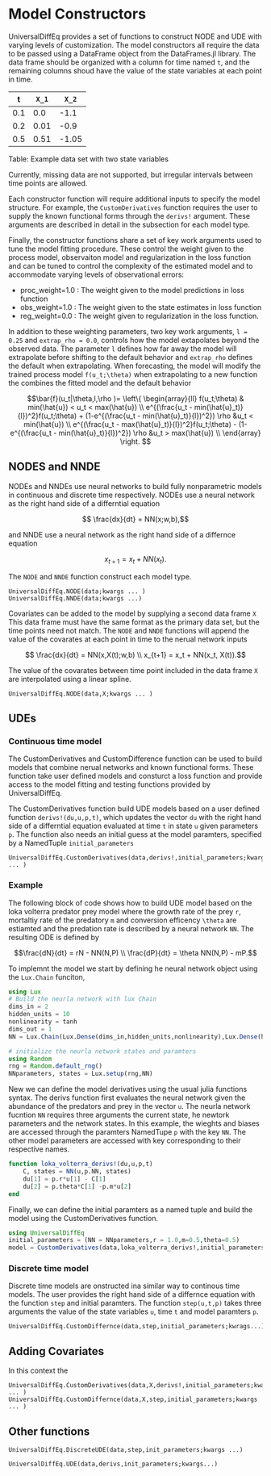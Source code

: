 # Model Constructors

UniversalDiffEq provides a set of functions to construct NODE and UDE with varying levels of customization. The model constructors all require the data to be passed using a DataFrame object from the DataFrames.jl library. The data frame should be organized with a column for time named `t`, and the remaining columns shoud have the value of the state variables at each point in time.


|t  |``X_1`` | ``X_2``|
|---|----|----|
|0.1| 0.0| -1.1|
|0.2| 0.01| -0.9|
|0.5| 0.51|-1.05|
Table: Example data set with two state variables

Currently, missing data are not supported, but irregular intervals between time points are allowed.

Each constructor function will require additional inputs to specify the model structure. For example, the `CustomDerivatives` function requires the user to supply the known functional forms through the `derivs!` argument. These arguments are described in detail in the subsection for each model type.

Finally, the constructor functions share a set of key work arguments used to tune the model fitting procedure. These control the weight given to the process model, observaiton model and regularization in the loss function and can be tuned to control the complexity of the estimated model and to accommodate varying levels of observational errors:

- proc_weight=1.0 : The weight given to the model predictions in loss function
- obs_weight=1.0 : The weight given to the state estimates in loss function
- reg_weight=0.0 : The weight given to regularization in the loss function.

In addition to these weighting parameters, two key work arguments, `l = 0.25` and `extrap_rho = 0.0`, controls how the model extapolates beyond the observed data. The parameter `l` defines how far away the model will extrapolate before shifting to the default behavior and `extrap_rho` defines the default when extrapolating. When forecasting, the model will modify the trained process model ``f(u_t;\theta)`` when extrapolating to a new function the combines the fitted model and the default behavior


```math
\bar{f}(u_t|\theta,l,\rho )=   \left\{
\begin{array}{ll}
      f(u_t;\theta) & min(\hat{u}) < u_t < max(\hat{u}) \\
      e^{(\frac{u_t - min(\hat{u}_t)}{l})^2}f(u_t;\theta) + (1-e^{(\frac{u_t - min(\hat{u}_t)}{l})^2}) \rho &u_t < min(\hat{u}) \\
      e^{(\frac{u_t - max(\hat{u}_t)}{l})^2}f(u_t;\theta) - (1-e^{(\frac{u_t - min(\hat{u}_t)}{l})^2}) \rho &u_t > max(\hat{u}) \\
\end{array} 
\right.  
```


## NODES and NNDE
NODEs and NNDEs use neural networks to build fully nonparametric models in continuous and discrete time respectively. NODEs use a neural network as the right hand side of a differntial equation 

```math
   \frac{dx}{dt} = NN(x;w,b),
```

and NNDE use a neural network as the right hand side of a differnce equation

```math
   x_{t+1} = x_t + NN(x_t).
```

The `NODE` and `NNDE` function construct each model type.

```@docs
UniversalDiffEq.NODE(data;kwargs ... )
UniversalDiffEq.NNDE(data;kwargs ...)
```

Covariates can be added to the model by supplying a second data frame `X` This data frame must have the same format as the primary data set, but the time points need not match. The `NODE` and `NNDE` functions will append the value of the covarates at each point in time to the nerual network inputs

```math
   \frac{dx}{dt} = NN(x,X(t);w,b) \\
   x_{t+1} = x_t + NN(x_t, X(t)).
```
The value of the covarates between time point included in the data frame `X` are interpolated using a linear spline.  

```@docs
UniversalDiffEq.NODE(data,X;kwargs ... )
```

## UDEs

### Continuous time model 
The CustomDerivatives and CustomDifference function can be used to build models that combine nerual networks and known functional forms. These function take user defined models and consturct a loss function and provide access to the model fitting and testing functions provided by UniversalDiffEq.

The CustomDerivatives function build UDE models based on a user defined function `derivs!(du,u,p,t)`, which updates the vector `du` with the right hand side of a differntial equation evaluated at time `t` in state `u` given parameters `p`. The function also needs an initial guess at the model paramters, specified by a NamedTuple `initial_parameters`

```@docs
UniversalDiffEq.CustomDerivatives(data,derivs!,initial_parameters;kwargs ... )
```

### Example
The following block of code shows how to build UDE model based on the loka volterra predator prey model where the growth rate of the prey ``r``, mortaltiy rate of the predatory ``m`` and conversion efficency ``\theta`` are estiamted and the predation rate is described by a neural network ``NN``. The resulting ODE is defined by 

```math
\frac{dN}{dt} = rN - NN(N,P) \\
\frac{dP}{dt} = \theta NN(N,P) - mP.
```

To implemnt the model we start by defining he neural network object using the `Lux.Chain` funciton, 

```julia
using Lux
# Build the neurla network with lux Chain 
dims_in = 2
hidden_units = 10
nonlinearity = tanh
dims_out = 1
NN = Lux.Chain(Lux.Dense(dims_in,hidden_units,nonlinearity),Lux.Dense(hidden_units,dims_out))

# initialize the neurla network states and paramters 
using Random
rng = Random.default_rng() 
NNparameters, states = Lux.setup(rng,NN) 
```

New we can define the model derivatives using the usual julia functions syntax. The derivs function first evaluates the neural network given the abundance of the predators and prey in the vector `u`. The neurla network fucntion `NN` requires three arguments the current state, he newtork parameters and the network states. In this example, the wieghts and biases are accessed through the paramters NamedTupe `p` with the key `NN`. The other model parameters are accessed with key corresponding to their respective names.

```julia
function loka_volterra_derivs!(du,u,p,t)
    C, states = NN(u,p.NN, states) 
    du[1] = p.r*u[1] - C[1]
    du[2] = p.theta*C[1] -p.m*u[2]
end
```

Finally, we can define the initial paramters as a named tuple and build the model using the CustomDerivatives function.

```julia
using UniversalDiffEq
initial_parameters = (NN = NNparameters,r = 1.0,m=0.5,theta=0.5)
model = CustomDerivatives(data,loka_volterra_derivs!,initial_parameters)
```


### Discrete time model 

Discrete time models are onstructed ina similar way to continous time models. The user provides the right hand side of a differnce equation with the function `step` and initial paramters. The function `step(u,t,p)` takes three arguments the value of the state variables `u`, time `t` and model paramters `p`.

```@docs
UniversalDiffEq.CustomDiffernce(data,step,initial_parameters;kwrags...)
```

## Adding Covariates

In this context the 
```@docs
UniversalDiffEq.CustomDerivatives(data,X,derivs!,initial_parameters;kwargs ... )
UniversalDiffEq.CustomDiffernce(data,X,step,initial_parameters;kwargs ... )
```

## Other functions
```@docs
UniversalDiffEq.DiscreteUDE(data,step,init_parameters;kwargs ...)

UniversalDiffEq.UDE(data,derivs,init_parameters;kwargs...)
```
